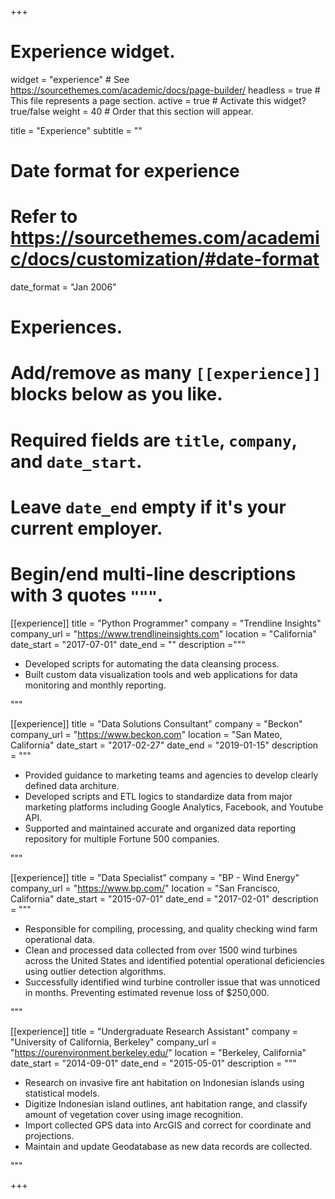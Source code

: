 +++
# Experience widget.
widget = "experience"  # See https://sourcethemes.com/academic/docs/page-builder/
headless = true  # This file represents a page section.
active = true  # Activate this widget? true/false
weight = 40  # Order that this section will appear.

title = "Experience"
subtitle = ""

# Date format for experience
#   Refer to https://sourcethemes.com/academic/docs/customization/#date-format
date_format = "Jan 2006"

# Experiences.
#   Add/remove as many `[[experience]]` blocks below as you like.
#   Required fields are `title`, `company`, and `date_start`.
#   Leave `date_end` empty if it's your current employer.
#   Begin/end multi-line descriptions with 3 quotes `"""`.
[[experience]]
  title = "Python Programmer"
  company = "Trendline Insights"
  company_url = "https://www.trendlineinsights.com"
  location = "California"
  date_start = "2017-07-01"
  date_end = ""
  description ="""<br  />
  <ul>
  <li>Developed scripts for automating the data cleansing process.</li>
  <li>Built custom data visualization tools and web applications for data monitoring and monthly reporting.</li>
  </ul>
  """

[[experience]]
  title = "Data Solutions Consultant"
  company = "Beckon"
  company_url = "https://www.beckon.com"
  location = "San Mateo, California"
  date_start = "2017-02-27"
  date_end = "2019-01-15"
  description = """<br  />
  <ul>  
  <li>Provided guidance to marketing teams and agencies to develop clearly defined data architure.</li>
  <li>Developed scripts and ETL logics to standardize data from major marketing platforms including Google Analytics, Facebook, and Youtube API.</li>
  <li>Supported and maintained accurate and organized data reporting repository for multiple Fortune 500 companies.</li>
  </ul>
  """

[[experience]]
  title = "Data Specialist"
  company = "BP - Wind Energy"
  company_url = "https://www.bp.com/"
  location = "San Francisco, California"
  date_start = "2015-07-01"
  date_end = "2017-02-01"
  description = """<br  />
  <ul>
  <li>Responsible for compiling, processing, and quality checking wind farm operational data.</li>
  <li>Clean and processed data collected from over 1500 wind turbines across the United States and identified potential operational deficiencies using outlier detection algorithms.</li>
  <li>Successfully identified wind turbine controller issue that was unnoticed in months. Preventing estimated revenue loss of $250,000.</li>
  </ul>"""

[[experience]]
  title = "Undergraduate Research Assistant"
  company = "University of California, Berkeley"
  company_url = "https://ourenvironment.berkeley.edu/"
  location = "Berkeley, California"
  date_start = "2014-09-01"
  date_end = "2015-05-01"
  description = """<br  />
  <ul>
  <li>Research on invasive fire ant habitation on Indonesian islands using statistical models.</li>
  <li>Digitize Indonesian island outlines, ant habitation range, and classify amount of vegetation cover using image recognition.</li>
  <li>Import collected GPS data into ArcGIS and correct for coordinate and projections.</li>
  <li>Maintain and update Geodatabase as new data records are collected.</li>
  </ul>"""

+++
